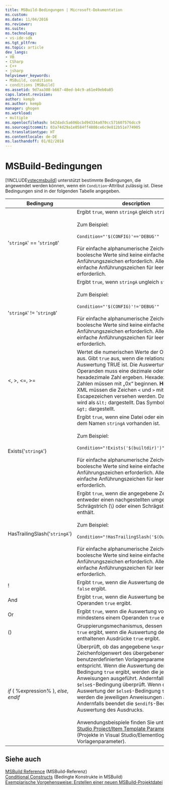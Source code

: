 ```yaml
---
title: MSBuild-Bedingungen | Microsoft-Dokumentation
ms.custom: 
ms.date: 11/04/2016
ms.reviewer: 
ms.suite: 
ms.technology:
- vs-ide-sdk
ms.tgt_pltfrm: 
ms.topic: article
dev_langs:
- VB
- CSharp
- C++
- jsharp
helpviewer_keywords:
- MSBuild, conditions
- conditions [MSBuild]
ms.assetid: 9d7aa308-b667-48ed-b4c9-a61e49eb0a85
caps.latest.revision: 
author: kempb
ms.author: kempb
manager: ghogen
ms.workload:
- multiple
ms.openlocfilehash: b42dadc5a606bcbd94334a070cc571607576dcc9
ms.sourcegitcommit: 03a74d29a1e0584ff4808ce6c9e812b51e774905
ms.translationtype: HT
ms.contentlocale: de-DE
ms.lasthandoff: 01/02/2018
---
```

# <a name="msbuild-conditions"></a>MSBuild-Bedingungen
[!INCLUDE[vstecmsbuild](../extensibility/internals/includes/vstecmsbuild_md.md)] unterstützt bestimmte Bedingungen, die angewendet werden können, wenn ein `Condition`-Attribut zulässig ist. Diese Bedingungen sind in der folgenden Tabelle angegeben.  
  
|Bedingung|description|  
|---------------|-----------------|  
|'`stringA`' == '`stringB`'|Ergibt `true`, wenn `stringA` gleich `stringB`.<br /><br /> Zum Beispiel:<br /><br /> `Condition="'$(CONFIG)'=='DEBUG'"`<br /><br /> Für einfache alphanumerische Zeichenfolgen und boolesche Werte sind keine einfachen Anführungszeichen erforderlich. Allerdings sind einfache Anführungszeichen für leere Werte erforderlich.|  
|'`stringA`' != '`stringB`'|Ergibt `true`, wenn `stringA` ungleich `stringB`.<br /><br /> Zum Beispiel:<br /><br /> `Condition="'$(CONFIG)'!='DEBUG'"`<br /><br /> Für einfache alphanumerische Zeichenfolgen und boolesche Werte sind keine einfachen Anführungszeichen erforderlich. Allerdings sind einfache Anführungszeichen für leere Werte erforderlich.|  
|\<, >, \<=, >=|Wertet die numerischen Werte der Operanden aus. Gibt `true` aus, wenn die relationale Auswertung TRUE ist. Die Auswertung von Operanden muss eine dezimale oder hexadezimale Zahl ergeben. Hexadezimale Zahlen müssen mit „0x“ beginnen. **Hinweis:** Im XML müssen die Zeichen `<` und `>` mit Escapezeichen versehen werden. Das Symbol `<` wird als `&lt;` dargestellt. Das Symbol `>` wird als `&gt;` dargestellt.|  
|Exists('`stringA`')|Ergibt `true`, wenn eine Datei oder ein Ordner mit dem Namen `stringA` vorhanden ist.<br /><br /> Zum Beispiel:<br /><br /> `Condition="!Exists('$(builtdir)')"`<br /><br /> Für einfache alphanumerische Zeichenfolgen und boolesche Werte sind keine einfachen Anführungszeichen erforderlich. Allerdings sind einfache Anführungszeichen für leere Werte erforderlich.|  
|HasTrailingSlash('`stringA`')|Ergibt `true`, wenn die angegebene Zeichenfolge entweder einen nachgestellten umgekehrten Schrägstrich (\\) oder einen Schrägstrich (/) enthält.<br /><br /> Zum Beispiel:<br /><br /> `Condition="!HasTrailingSlash('$(OutputPath)')"`<br /><br /> Für einfache alphanumerische Zeichenfolgen und boolesche Werte sind keine einfachen Anführungszeichen erforderlich. Allerdings sind einfache Anführungszeichen für leere Werte erforderlich.|  
|!|Ergibt `true`, wenn die Auswertung des Operanden `false` ergibt.|  
|And|Ergibt `true`, wenn die Auswertung beider Operanden `true` ergibt.|  
|Or|Ergibt `true`, wenn die Auswertung von mindestens einem Operanden `true` ergibt.|  
|()|Gruppierungsmechanismus, dessen Auswertung `true` ergibt, wenn die Auswertung der darin enthaltenen Ausdrücke `true` ergibt.|  
|$if$ ( %expression% ), $else$, $endif$|Überprüft, ob das angegebene `%expression%` dem Zeichenfolgenwert des übergebenen benutzerdefinierten Vorlagenparameters entspricht. Wenn die Auswertung der `$if$`-Bedingung `true` ergibt, werden die jeweiligen Anweisungen ausgeführt. Andernfalls wird die `$else$`-Bedingung überprüft. Wenn die Auswertung der `$else$`-Bedingung `true` ergibt, werden die jeweiligen Anweisungen ausgeführt. Andernfalls beendet die `$endif$`-Bedingung die Auswertung des Ausdrucks.<br /><br /> Anwendungsbeispiele finden Sie unter [Visual Studio Project/Item Template Parameter Logic](http://stackoverflow.com/questions/6709057/visual-studio-project-item-template-parameter-logic) (Projekte in Visual Studio/Elementlogik für Vorlagenparameter).|  
  
## <a name="see-also"></a>Siehe auch  
 [MSBuild Reference](../msbuild/msbuild-reference.md)  (MSBuild-Referenz)  
 [Conditional Constructs](../msbuild/msbuild-conditional-constructs.md)  (Bedingte Konstrukte in MSBuild)  
 [Exemplarische Vorgehensweise: Erstellen einer neuen MSBuild-Projektdatei](../msbuild/walkthrough-creating-an-msbuild-project-file-from-scratch.md)
